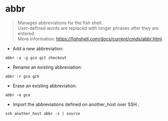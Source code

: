 # abbr

> Manages abbreviations for the fish shell.  
> User-defined words are replaced with longer phrases after they are entered.  
> More information: <https://fishshell.com/docs/current/cmds/abbr.html>.

- Add a new abbreviation:

`abbr -a -g gco git checkout`

- Rename an existing abbreviation:

`abbr -r gco gch`

- Erase an existing abbreviation:

`abbr -e gco`

- Import the abbreviations defined on another_host over SSH.:

`ssh another_host abbr -s | source`
